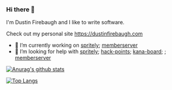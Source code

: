 ### Hi there 👋
I'm Dustin Firebaugh and I like to write software.

Check out my personal site https://dustinfirebaugh.com

<!--
**dfirebaugh/dfirebaugh** is a ✨ _special_ ✨ repository because its `README.md` (this file) appears on your GitHub profile.

Here are some ideas to get you started:

- 🔭 I’m currently working on ...
- 🌱 I’m currently learning ...
- 👯 I’m looking to collaborate on ...
- 🤔 I’m looking for help with ...
- 💬 Ask me about ...
- 📫 How to reach me: ...
- 😄 Pronouns: ...
- ⚡ Fun fact: ...
-->
- 🔭 I’m currently working on [spritely](https://github.com/dfirebaugh/spritely); [memberserver](https://github.com/HackRVA/memberdashboard)
- 🤔 I’m looking for help with [spritely](https://github.com/dfirebaugh/spritely); [hack-points](https://github.com/HackRVA/hackpoints); [kana-board](https://github.com/dfirebaugh/kana-board); ; [memberserver](https://github.com/HackRVA/memberdashboard)

[![Anurag's github stats](https://github-readme-stats.vercel.app/api?username=dfirebaugh&theme=synthwave&show_icons=true)](https://github.com/anuraghazra/github-readme-stats)

[![Top Langs](https://github-readme-stats.vercel.app/api/top-langs/?username=dfirebaugh&theme=synthwave&show_icons=true)](https://github.com/anuraghazra/github-readme-stats)
